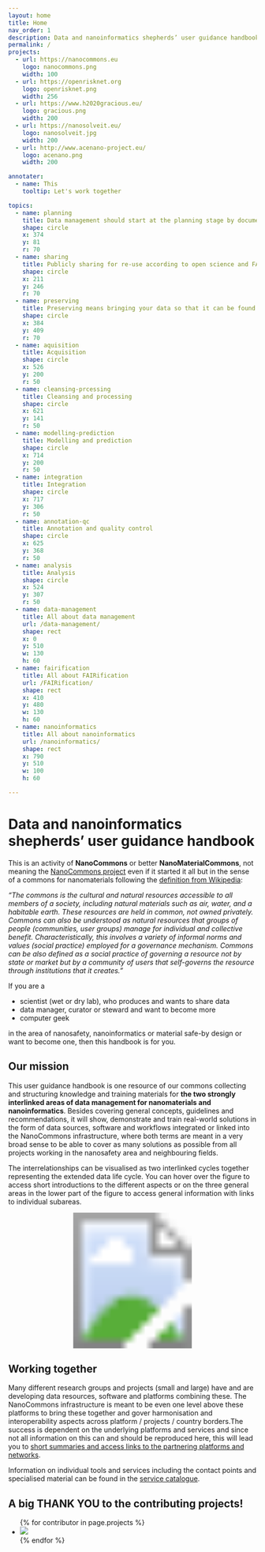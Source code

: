 ```yaml
---
layout: home
title: Home
nav_order: 1
description: Data and nanoinformatics shepherds’ user guidance handbook
permalink: /
projects:
  - url: https://nanocommons.eu
    logo: nanocommons.png
    width: 100
  - url: https://openrisknet.org
    logo: openrisknet.png
    width: 256
  - url: https://www.h2020gracious.eu/
    logo: gracious.png
    width: 200
  - url: https://nanosolveit.eu/
    logo: nanosolveit.jpg
    width: 200
  - url: http://www.acenano-project.eu/
    logo: acenano.png
    width: 200

annotater:
  - name: This
    tooltip: Let's work together

topics:
  - name: planning
    title: Data management should start at the planning stage by documenting the study design and decisions leading to the selected methods
    shape: circle
    x: 374
    y: 81
    r: 70
  - name: sharing
    title: Publicly sharing for re-use according to open science and FAIR standards
    shape: circle
    x: 211
    y: 246
    r: 70
  - name: preserving
    title: Preserving means bringing your data so that it can be found by you but also in institutional repositories and public data respositories and warehouses 
    shape: circle
    x: 384
    y: 409
    r: 70
  - name: aquisition
    title: Acquisition 
    shape: circle
    x: 526
    y: 200
    r: 50
  - name: cleansing-prcessing
    title: Cleansing and processing
    shape: circle
    x: 621
    y: 141
    r: 50
  - name: modelling-prediction
    title: Modelling and prediction
    shape: circle
    x: 714
    y: 200
    r: 50
  - name: integration
    title: Integration 
    shape: circle
    x: 717
    y: 306
    r: 50
  - name: annotation-qc
    title: Annotation and quality control
    shape: circle
    x: 625
    y: 368
    r: 50
  - name: analysis
    title: Analysis 
    shape: circle
    x: 524
    y: 307
    r: 50
  - name: data-management
    title: All about data management
    url: /data-management/
    shape: rect
    x: 0
    y: 510
    w: 130
    h: 60
  - name: fairification
    title: All about FAIRification
    url: /FAIRification/
    shape: rect
    x: 410
    y: 480
    w: 130
    h: 60
  - name: nanoinformatics
    title: All about nanoinformatics
    url: /nanoinformatics/
    shape: rect
    x: 790
    y: 510
    w: 100
    h: 60

---
```


# Data and nanoinformatics shepherds’ user guidance handbook

This is an activity of **NanoCommons** or better **NanoMaterialCommons**, not meaning the [NanoCommons project](https://nanocommons.eu) even if it started it all but in the sense of a commons for nanomaterials following the [definition from Wikipedia](https://en.wikipedia.org/wiki/Commons):

_“The commons is the cultural and natural resources accessible to all members of a society, including natural materials such as air, water, and a habitable earth. These resources are held in common, not owned privately. Commons can also be understood as natural resources that groups of people (communities, user groups) manage for individual and collective benefit. Characteristically, this involves a variety of informal norms and values (social practice) employed for a governance mechanism. Commons can be also defined as a social practice of governing a resource not by state or market but by a community of users that self-governs the resource through institutions that it creates.”_

If you are a
- scientist (wet or dry lab), who produces and wants to share data
- data manager, curator or steward and want to become more
- computer geek

in the area of nanosafety, nanoinformatics or material safe-by design or want to become one, then this handbook is for you.


## Our mission
This user guidance handbook is one resource of our commons collecting and structuring knowledge and training materials for **the two strongly interlinked areas of data management for nanomaterials and nanoinformatics**. Besides covering general concepts, guidelines and recommendations, it will show, demonstrate and train real-world solutions in the form of data sources, software and workflows integrated or linked into the NanoCommons infrastructure, where both terms are meant in a very broad sense to be able to cover as many solutions as possible from all projects working in the nanosafety area and neighbouring fields.

The interrelationships can be visualised as two interlinked cycles together representing the extended data life cycle. You can hover over the figure to access short introductions to the different aspects or on the three general areas in the lower part of the figure to access general information with links to individual subareas.

<figure id=topics>
<svg version="1.1" xmlns="http://www.w3.org/2000/svg" xmlns:xlink="http://www.w3.org/1999/xlink" viewBox="0 0 890 577" >
	<image width="890" height="577" xlink:href="images/StartingPage.png">
	</image>
{% for s in page.topics %}
  {% if s.url %}
	<a xlink:href="{{ site.baseurl }}/data-management/" title="test">
  {% endif %}
  {% if s.shape == "circle" %}
		<circle cx="{{ s.x }}" cy="{{ s.y }}" fill="#fff" opacity="0" r={{ s.r }}>
  {% elsif s.shape == "rect" %}
  	<rect x="{{ s.x }}" y="{{ s.y }}" fill="#fff" opacity="0" width="{{ s.w }}" height="{{ s.h }}" >
 {% endif %}
     <title>{{ s.title }}</title>
    </{{ s.shape }} >
  {% if s.url %}
	</a>
  {% endif %}
{% endfor %}
</svg>
</figure>

## Working together
Many different research groups and projects (small and large) have and are developing data resources, software and platforms combining these. The NanoCommons infrastructure is meant to be even one level above these platforms to bring these together and gover harmonisation and interoperability aspects across platform / projects / country borders.The success is dependent on the underlying platforms and services and since not all information on this can and should be reproduced here, this will lead you to [short summaries and access links to the partnering platforms and networks]().

Information on individual tools and services including the contact points and specialised material can be found in the [service catalogue](https://infrastructure.nanocommons.eu/services/).


## A big THANK YOU to the contributing projects!

<ul class="list-style-none">
{% for contributor in page.projects %}
  <li class="d-inline-block mr-1">
     <a href="{{ contributor.url }}"><img src="images/{{ contributor.logo }}" width="{{ contributor.width }}"/></a>
  </li>
{% endfor %}
</ul>
